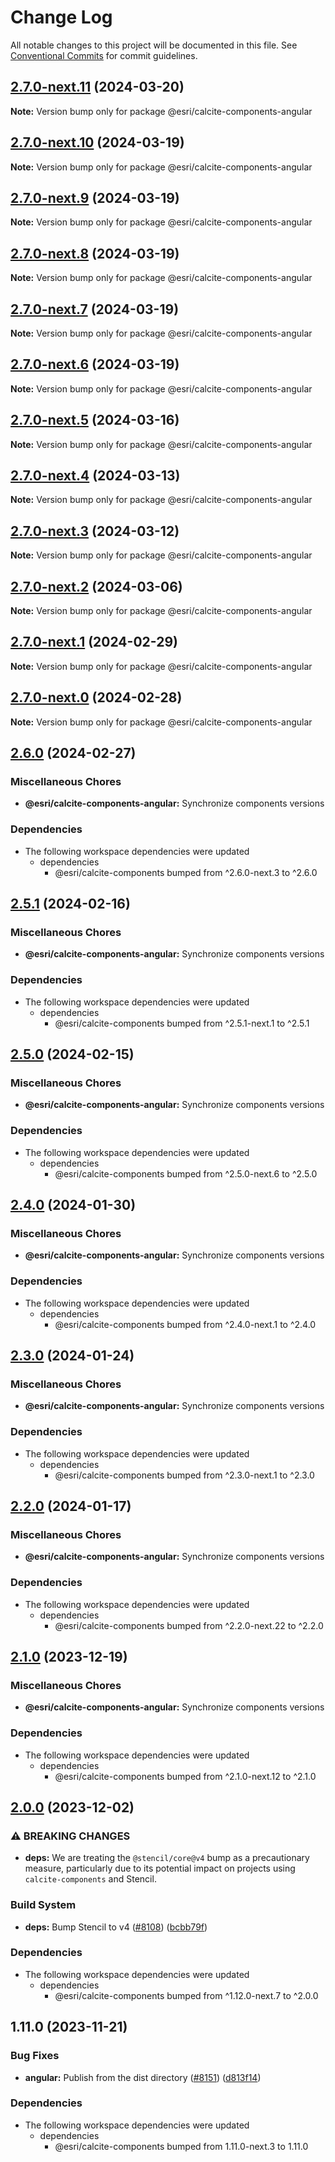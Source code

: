 # Change Log

All notable changes to this project will be documented in this file.
See [Conventional Commits](https://conventionalcommits.org) for commit guidelines.

## [2.7.0-next.11](https://github.com/Esri/calcite-design-system/compare/@esri/calcite-components-angular@2.7.0-next.10...@esri/calcite-components-angular@2.7.0-next.11) (2024-03-20)

**Note:** Version bump only for package @esri/calcite-components-angular

## [2.7.0-next.10](https://github.com/Esri/calcite-design-system/compare/@esri/calcite-components-angular@2.7.0-next.9...@esri/calcite-components-angular@2.7.0-next.10) (2024-03-19)

**Note:** Version bump only for package @esri/calcite-components-angular

## [2.7.0-next.9](https://github.com/Esri/calcite-design-system/compare/@esri/calcite-components-angular@2.7.0-next.8...@esri/calcite-components-angular@2.7.0-next.9) (2024-03-19)

**Note:** Version bump only for package @esri/calcite-components-angular

## [2.7.0-next.8](https://github.com/Esri/calcite-design-system/compare/@esri/calcite-components-angular@2.7.0-next.7...@esri/calcite-components-angular@2.7.0-next.8) (2024-03-19)

**Note:** Version bump only for package @esri/calcite-components-angular

## [2.7.0-next.7](https://github.com/Esri/calcite-design-system/compare/@esri/calcite-components-angular@2.7.0-next.6...@esri/calcite-components-angular@2.7.0-next.7) (2024-03-19)

**Note:** Version bump only for package @esri/calcite-components-angular

## [2.7.0-next.6](https://github.com/Esri/calcite-design-system/compare/@esri/calcite-components-angular@2.7.0-next.5...@esri/calcite-components-angular@2.7.0-next.6) (2024-03-19)

**Note:** Version bump only for package @esri/calcite-components-angular

## [2.7.0-next.5](https://github.com/Esri/calcite-design-system/compare/@esri/calcite-components-angular@2.7.0-next.4...@esri/calcite-components-angular@2.7.0-next.5) (2024-03-16)

**Note:** Version bump only for package @esri/calcite-components-angular

## [2.7.0-next.4](https://github.com/Esri/calcite-design-system/compare/@esri/calcite-components-angular@2.7.0-next.3...@esri/calcite-components-angular@2.7.0-next.4) (2024-03-13)

**Note:** Version bump only for package @esri/calcite-components-angular

## [2.7.0-next.3](https://github.com/Esri/calcite-design-system/compare/@esri/calcite-components-angular@2.7.0-next.2...@esri/calcite-components-angular@2.7.0-next.3) (2024-03-12)

**Note:** Version bump only for package @esri/calcite-components-angular

## [2.7.0-next.2](https://github.com/Esri/calcite-design-system/compare/@esri/calcite-components-angular@2.7.0-next.1...@esri/calcite-components-angular@2.7.0-next.2) (2024-03-06)

**Note:** Version bump only for package @esri/calcite-components-angular

## [2.7.0-next.1](https://github.com/Esri/calcite-design-system/compare/@esri/calcite-components-angular@2.7.0-next.0...@esri/calcite-components-angular@2.7.0-next.1) (2024-02-29)

**Note:** Version bump only for package @esri/calcite-components-angular

## [2.7.0-next.0](https://github.com/Esri/calcite-design-system/compare/@esri/calcite-components-angular@2.6.0...@esri/calcite-components-angular@2.7.0-next.0) (2024-02-28)

**Note:** Version bump only for package @esri/calcite-components-angular

## [2.6.0](https://github.com/Esri/calcite-design-system/compare/@esri/calcite-components-angular@2.5.1...@esri/calcite-components-angular@2.6.0) (2024-02-27)

### Miscellaneous Chores

- **@esri/calcite-components-angular:** Synchronize components versions

### Dependencies

- The following workspace dependencies were updated
  - dependencies
    - @esri/calcite-components bumped from ^2.6.0-next.3 to ^2.6.0

## [2.5.1](https://github.com/Esri/calcite-design-system/compare/@esri/calcite-components-angular@2.5.0...@esri/calcite-components-angular@2.5.1) (2024-02-16)

### Miscellaneous Chores

- **@esri/calcite-components-angular:** Synchronize components versions

### Dependencies

- The following workspace dependencies were updated
  - dependencies
    - @esri/calcite-components bumped from ^2.5.1-next.1 to ^2.5.1

## [2.5.0](https://github.com/Esri/calcite-design-system/compare/@esri/calcite-components-angular@2.4.0...@esri/calcite-components-angular@2.5.0) (2024-02-15)

### Miscellaneous Chores

- **@esri/calcite-components-angular:** Synchronize components versions

### Dependencies

- The following workspace dependencies were updated
  - dependencies
    - @esri/calcite-components bumped from ^2.5.0-next.6 to ^2.5.0

## [2.4.0](https://github.com/Esri/calcite-design-system/compare/@esri/calcite-components-angular@2.3.0...@esri/calcite-components-angular@2.4.0) (2024-01-30)

### Miscellaneous Chores

- **@esri/calcite-components-angular:** Synchronize components versions

### Dependencies

- The following workspace dependencies were updated
  - dependencies
    - @esri/calcite-components bumped from ^2.4.0-next.1 to ^2.4.0

## [2.3.0](https://github.com/Esri/calcite-design-system/compare/@esri/calcite-components-angular@2.2.0...@esri/calcite-components-angular@2.3.0) (2024-01-24)

### Miscellaneous Chores

- **@esri/calcite-components-angular:** Synchronize components versions

### Dependencies

- The following workspace dependencies were updated
  - dependencies
    - @esri/calcite-components bumped from ^2.3.0-next.1 to ^2.3.0

## [2.2.0](https://github.com/Esri/calcite-design-system/compare/@esri/calcite-components-angular@2.1.0...@esri/calcite-components-angular@2.2.0) (2024-01-17)

### Miscellaneous Chores

- **@esri/calcite-components-angular:** Synchronize components versions

### Dependencies

- The following workspace dependencies were updated
  - dependencies
    - @esri/calcite-components bumped from ^2.2.0-next.22 to ^2.2.0

## [2.1.0](https://github.com/Esri/calcite-design-system/compare/@esri/calcite-components-angular@2.0.0...@esri/calcite-components-angular@2.1.0) (2023-12-19)

### Miscellaneous Chores

- **@esri/calcite-components-angular:** Synchronize components versions

### Dependencies

- The following workspace dependencies were updated
  - dependencies
    - @esri/calcite-components bumped from ^2.1.0-next.12 to ^2.1.0

## [2.0.0](https://github.com/Esri/calcite-design-system/compare/@esri/calcite-components-angular@1.11.0...@esri/calcite-components-angular@2.0.0) (2023-12-02)

### ⚠ BREAKING CHANGES

- **deps:** We are treating the `@stencil/core@v4` bump as a precautionary measure, particularly due to its potential impact on projects using `calcite-components` and Stencil.

### Build System

- **deps:** Bump Stencil to v4 ([#8108](https://github.com/Esri/calcite-design-system/issues/8108)) ([bcbb79f](https://github.com/Esri/calcite-design-system/commit/bcbb79f8c925d505bb4ee5e6a54861c5f6bb88b9))

### Dependencies

- The following workspace dependencies were updated
  - dependencies
    - @esri/calcite-components bumped from ^1.12.0-next.7 to ^2.0.0

## 1.11.0 (2023-11-21)

### Bug Fixes

- **angular:** Publish from the dist directory ([#8151](https://github.com/Esri/calcite-design-system/issues/8151)) ([d813f14](https://github.com/Esri/calcite-design-system/commit/d813f14c3c2fc7b765ccf27166f31201d91f2ac5))

### Dependencies

- The following workspace dependencies were updated
  - dependencies
    - @esri/calcite-components bumped from 1.11.0-next.3 to 1.11.0
